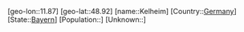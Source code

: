 ﻿---
location: [48.92,11.87]
type: City
tags:
- geo/City


SpocWebEntityId: 31374
isDeleted: false
confidential: public

---
[geo-lon::11.87]
[geo-lat::48.92]
[name::Kelheim]
[Country::[Germany](geo/Continent/Europe/Germany.md)]
[State::[Bayern](geo/Continent/Europe/Germany/Bayern.md)]
[Population::]
[Unknown::]

